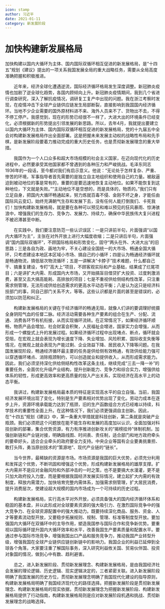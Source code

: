 ```yaml
---
icon: stamp
author: 习近平
date: 2021-01-11
category: 新发展阶段
---
```


# 加快构建新发展格局

加快构建以国内大循环为主体、国内国际双循环相互促进的新发展格局，是“十四五”规划《建议》提出的一项关系我国发展全局的重大战略任务，需要从全局高度准确把握和积极推进。

　　近年来，经济全球化遭遇逆流，国际经济循环格局发生深度调整。新冠肺炎疫情也加剧了逆全球化趋势，各国内顾倾向上升。新冠肺炎疫情期间，我到几个省进行调查研究，深入了解抗疫情况，调研复工复产中出现的问题。我在浙江考察时发现，在疫情冲击下全球产业链供应链发生局部断裂，直接影响到我国国内经济循环。当地不少企业需要的国外原材料进不来、海外人员来不了、货物出不去，不得不停工停产。我感觉到，现在的形势已经很不一样了，大进大出的环境条件已经变化，必须根据新的形势提出引领发展的新思路。所以，去年4月，我就提出要建立以国内大循环为主体、国内国际双循环相互促进的新发展格局，党的十九届五中全会对构建新发展格局作出全面部署。这是把握未来发展主动权的战略性布局和先手棋，是新发展阶段要着力推动完成的重大历史任务，也是贯彻新发展理念的重大举措。

　　我国作为一个人口众多和超大市场规模的社会主义国家，在迈向现代化的历史进程中，必然要承受其他国家都不曾遇到的各种压力和严峻挑战。毛泽东同志1936年的一段话，至今都对我们有启示意义。他说：“无论处于怎样复杂、严重、惨苦的环境，军事指导者首先需要的是独立自主地组织和使用自己的力量。被敌逼迫到被动地位的事是常有的，重要的是要迅速地恢复主动地位。如果不能恢复到这种地位，下文就是失败。”“主动地位不是空想的，而是具体的，物质的。”我们只有立足自身，把国内大循环畅通起来，努力炼就百毒不侵、金刚不坏之身，才能任由国际风云变幻，始终充满朝气生存和发展下去，没有任何人能打倒我们、卡死我们！加快构建新发展格局，就是要在各种可以预见和难以预见的狂风暴雨、惊涛骇浪中，增强我们的生存力、竞争力、发展力、持续力，确保中华民族伟大复兴进程不被迟滞甚至中断。

　　在实践中，我们要注意防范一些认识误区：一是只讲前半句，片面强调“以国内大循环为主”，主张在对外开放上进行大幅度收缩；二是只讲后半句，片面强调“国内国际双循环”，不顾国际格局和形势变化，固守“两头在外、大进大出”的旧思路；三是各自为政、画地为牢，不关心建设全国统一的大市场、畅通全国大循环，只考虑建设本地区本区域小市场、搞自己的小循环；四是认为畅通经济循环就是畅通物流，搞低层次物流循环；五是一讲解决“卡脖子”技术难题，什么都自己干、搞重复建设，专盯“高大上”项目，不顾客观实际和产业基础，结果成了烂尾项目；六是讲扩大内需、形成国内大市场，又开始搞盲目借贷扩大投资、过度刺激消费，甚至又去大搞高能耗、高排放的项目；七是不重视供给侧结构性改革，只注重需求侧管理，无法形成供给创造需求的更高水平动态平衡；八是认为这只是经济科技部门的事，同自己部门关系不大，等等。这些认识都是片面的甚至是错误的，必须加以防范和纠正。

　　构建新发展格局的关键在于经济循环的畅通无阻，就像人们讲的要调理好统摄全身阴阳气血的任督二脉。经济活动需要各种生产要素的组合在生产、分配、流通、消费各环节有机衔接，从而实现循环流转。在正常情况下，如果经济循环顺畅，物质产品会增加，社会财富会积聚，人民福祉会增进，国家实力会增强，从而形成一个螺旋式上升的发展过程。如果经济循环过程中出现堵点、断点，循环就会受阻，在宏观上就会表现为增长速度下降、失业增加、风险积累、国际收支失衡等情况，在微观上就会表现为产能过剩、企业效益下降、居民收入下降等问题。在我国发展现阶段，畅通经济循环最主要的任务是供给侧有效畅通，有效供给能力强可以穿透循环堵点、消除瓶颈制约，可以创造就业和提供收入，从而形成需求能力。因此，我们必须坚持深化供给侧结构性改革这条主线，继续完成“三去一降一补”的重要任务，全面优化升级产业结构，提升创新能力、竞争力和综合实力，增强供给体系的韧性，形成更高效率和更高质量的投入产出关系，实现经济在高水平上的动态平衡。

　　我讲过，构建新发展格局最本质的特征是实现高水平的自立自强。当前，我国经济发展环境出现了变化，特别是生产要素相对优势出现了变化。劳动力成本在逐步上升，资源环境承载能力达到了瓶颈，旧的生产函数组合方式已经难以持续，科学技术的重要性全面上升。在这种情况下，我们必须更强调自主创新。因此，在“十四五”规划《建议》中，第一条重大举措就是科技创新，第二条就是突破产业瓶颈。我们必须把这个问题放在能不能生存和发展的高度加以认识，全面加强对科技创新的部署，集合优势资源，有力有序推进创新攻关的“揭榜挂帅”体制机制，加强创新链和产业链对接，明确路线图、时间表、责任制，适合部门和地方政府牵头的要牵好头，适合企业牵头的政府要全力支持。中央企业等国有企业要勇挑重担、敢打头阵，勇当原创技术的“策源地”、现代产业链的“链长”。

　　当今世界，最稀缺的资源是市场。市场资源是我国的巨大优势，必须充分利用和发挥这个优势，不断巩固和增强这个优势，形成构建新发展格局的雄厚支撑。扩大内需并不是应对金融风险和外部冲击的一时之策，也不是要搞大水漫灌，更不是只加大政府投入力度，而是要根据我国经济发展实际情况，建立起扩大内需的有效制度，释放内需潜力，加快培育完整内需体系，加强需求侧管理，扩大居民消费，提升消费层次，使建设超大规模的国内市场成为一个可持续的历史过程。

　　构建新发展格局，实行高水平对外开放，必须具备强大的国内经济循环体系和稳固的基本盘，并以此形成对全球要素资源的强大吸引力、在激烈国际竞争中的强大竞争力、在全球资源配置中的强大推动力。既要持续深化商品、服务、资金、人才等要素流动型开放，又要稳步拓展规则、规制、管理、标准等制度型开放。要加强国内大循环在双循环中的主导作用，塑造我国参与国际合作和竞争新优势。要重视以国际循环提升国内大循环效率和水平，改善我国生产要素质量和配置水平。要通过参与国际市场竞争，增强我国出口产品和服务竞争力，推动我国产业转型升级，增强我国在全球产业链供应链创新链中的影响力。我国企业的利益已延伸到全球各个角落，大家要注重了解国际事务，深入研究利益攸关国、贸易伙伴国、投资对象国的情况，做到心中有数、趋利避害。

　　总之，进入新发展阶段、贯彻新发展理念、构建新发展格局，是由我国经济社会发展的理论逻辑、历史逻辑、现实逻辑决定的，三者紧密关联。进入新发展阶段明确了我国发展的历史方位，贯彻新发展理念明确了我国现代化建设的指导原则，构建新发展格局明确了我国经济现代化的路径选择。把握新发展阶段是贯彻新发展理念、构建新发展格局的现实依据，贯彻新发展理念为把握新发展阶段、构建新发展格局提供了行动指南，构建新发展格局则是应对新发展阶段机遇和挑战、贯彻新发展理念的战略选择。